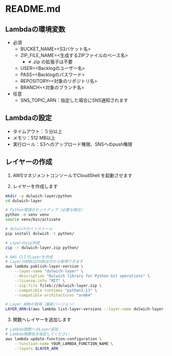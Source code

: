 # README.md

## Lambdaの環境変数

- 必須
    - BUCKET_NAME=<S3バケット名>
    - ZIP_FILE_NAME=<生成するZIPファイルのベース名>
        - ※ .zip の拡張子は不要
    - USER=<Backlogのユーザー名>
    - PASS=<Backlogのパスワード>
    - REPOSITORY=<対象のリポジトリ名>
    - BRANCH=<対象のブランチ名>
- 任意
    - SNS_TOPIC_ARN：指定した場合にSNS通知されます

## Lambdaの設定

- タイムアウト：５分以上
- メモリ：512 MB以上
- 実行ロール：S3へのアップロード権限、SNSへのpush権限

## レイヤーの作成

1. AWSマネジメントコンソールでCloudShell を起動させます

2. レイヤーを作成します

```sh
mkdir -p dulwich-layer/python
cd dulwich-layer

# Python環境のセットアップ（必要な場合）
python -m venv venv
source venv/bin/activate

# dulwichのインストール
pip install dulwich -t python/

# Layerのzip作成
zip -r dulwich-layer.zip python/

# AWS CLIでLayerを作成
# LayerのARNはJSON出力から取得できます
aws lambda publish-layer-version \
    --layer-name "dulwich-layer" \
    --description "Dulwich library for Python Git operations" \
    --license-info "MIT" \
    --zip-file fileb://dulwich-layer.zip \
    --compatible-runtimes "python3.13" \
    --compatible-architectures "arm64"

# Layer ARNの取得（最新バージョン）
LAYER_ARN=$(aws lambda list-layer-versions --layer-name dulwich-layer --query 'LayerVersions[0].LayerVersionArn' --output text)
```

3. 関数へレイヤーを追加します

```sh
# Lambda関数へのLayer追加
# Lambda関数名を指定してください
aws lambda update-function-configuration \
    --function-name YOUR_LAMBDA_FUNCTION_NAME \
    --layers $LAYER_ARN 
```